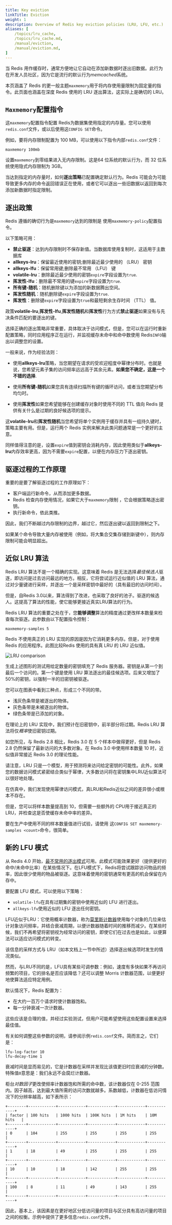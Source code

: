 ```yaml
---
title: Key eviction
linkTitle: Eviction
weight: 1
description: Overview of Redis key eviction policies (LRU, LFU, etc.)
aliases: [
    /topics/lru_cache,
    /topics/lru_cache.md,
    /manual/eviction,
    /manual/eviction.md,
]
---
```


当 Redis 用作缓存时，通常方便地让它自动在添加新数据时逐出旧数据。此行为在开发人员社区，因为它是流行的默认行为*memcached*系统。

本页涵盖了 Redis 的更一般主题`maxmemory`用于将内存使用量限制为固定量的指令。此页面也涵盖在深度 Redis 使用的 LRU 逐出算法，这实际上是确切的 LRU。

## `Maxmemory`配置指令

这`maxmemory`配置指令配置 Redis为数据集使用指定的内存量。您可以使用`redis.conf`文件，或以后使用这`CONFIG SET`命令。

例如，要将内存限制配置为 100 MB，可以使用以下指令内部`redis.conf`文件：

    maxmemory 100mb

设置`maxmemory`到零结果进入无内存限制。这是64 位系统的默认行为，而 32 位系统使用隐式内存限制为 3GB。

当达到指定的内存量时，如何**逐出策略**已配置确定默认行为。Redis 可能会为可能导致更多内存的命令返回错误正在使用，或者它可以逐出一些旧数据以返回到每次添加新数据时指定限制。

## 逐出政策

Redis 遵循的确切行为是`maxmemory`达到的限制是
使用`maxmemory-policy`配置指令。

以下策略可用：

*   **禁止驱逐**：达到内存限制时不保存新值。当数据库使用复制时，这适用于主数据库
*   **allkeys-lru**：保留最近使用的密钥;删除最近最少使用的 （LRU） 密钥
*   **allkeys-lfu**：保留常用键;删除最不常用 （LFU） 键
*   **volatile-lru**：删除最近最少使用的密钥`expire`字段设置为`true`.
*   **挥发性-lfu**：删除最不常用的键`expire`字段设置为`true`.
*   **所有键-随机**：随机删除键以为添加的新数据腾出空间。
*   **挥发性随机**：随机删除键`expire`字段设置为`true`.
*   **挥发性**：删除键`expire`字段设置为`true`和最短剩余生存时间 （TTL） 值。

政策**volatile-lru**,**挥发性-lfu**,**挥发性随机**和**挥发性**行为方式**禁止驱逐**如果没有与先决条件匹配的要逐出的键。

选择正确的逐出策略非常重要，具体取决于访问模式，但是，您可以在运行时重新配置策略，同时应用程序正在运行，并监视缓存未命中和命中数使用 Redis`INFO`输出以调整您的设置。

一般来说，作为经验法则：

*   使用**allkeys-lru**策略，当您期望在请求的受欢迎程度中幂律分布时。也就是说，您希望元素子集的访问频率远远高于其余元素。**如果您不确定，这是一个不错的选择**.

*   使用**所有键-随机**如果您具有连续扫描所有键的循环访问，或者当您期望分布均匀时。

*   使用**挥发性**如果您希望能够在创建缓存对象时使用不同的 TTL 值向 Redis 提供有关什么是过期的良好候选项的提示。

这**volatile-lru**和**挥发性随机**当您希望将单个实例用于缓存并具有一组持久键时，策略主要有用。但是，运行两个 Redis 实例来解决此类问题通常是一个更好的主意。

同样值得注意的是，设置`expire`值到密钥会消耗内存，因此使用类似于**allkeys-lru**内存效率更高，因为不需要`expire`配置，以便在内存压力下逐出密钥。

## 驱逐过程的工作原理

重要的是要了解驱逐过程的工作原理如下：

*   客户端运行新命令，从而添加更多数据。
*   Redis 检查内存使用情况，如果它大于`maxmemory`限制 ，它会根据策略逐出密钥。
*   执行新命令，依此类推。

因此，我们不断越过内存限制的边界，越过它，然后逐出键以返回到限制之下。

如果某个命令导致大量内存被使用（例如，将大集合交集存储到新键中），则内存限制可能会明显超出。

## 近似 LRU 算法

Redis LRU 算法不是一个精确的实现。这意味着 Redis 是无法选择*最佳候选人*驱逐，即访问是过去访问最远的地方。相反，它将尝试运行近似值的 LRU 算法，通过对少量键进行采样，并逐出一个是采样密钥中最好的（具有最旧的访问时间）。

但是，自Redis 3.0以来，算法得到了改进，也采取了良好的池子。驱逐的候选人。这提高了算法的性能，使它能够更接近真实LRU算法的行为。

Redis LRU 算法的重要之处在于，您**能够调整**算法的精度通过更改样本数量来检查每次驱逐。此参数由以下配置指令控制：

    maxmemory-samples 5

Redis 不使用真正的 LRU 实现的原因是因为它消耗更多内存。但是，对于使用 Redis 的应用程序。此图比较Redis 使用的具有真 LRU 的 LRU 近似值。

![LRU comparison](../../images/lru_comparison.png)

生成上述图形的测试用给定数量的密钥填充了 Redis 服务器。密钥是从第一个到最后一个访问的。第一个键是使用 LRU 算法逐出的最佳候选项。后来又增加了50%的密钥，以强制一半的旧密钥被驱逐。

您可以在图表中看到三种点，形成三个不同的带。

*   浅灰色条带是被逐出的物体。
*   灰色条带是未被逐出的物体。
*   绿色条带是已添加的对象。

在理论上的 LRU 实现中，我们预计在旧密钥中，前半部分将过期。Redis LRU 算法将仅*概率*使旧密钥过期。

如您所见，与 Redis 2.8 相比，Redis 3.0 在 5 个样本中做得更好，但是 Redis 2.8 仍然保留了最新访问的大多数对象。在 Redis 3.0 中使用样本数量 10 时，近似值非常接近 Redis 3.0 的理论性能。

请注意，LRU 只是一个模型，用于预测将来访问给定密钥的可能性。此外，如果您的数据访问模式紧密结合类似于幂律，大多数访问将在密钥集中LRU近似算法可以很好地处理。

在仿真中，我们发现使用幂律访问模式，真LRU和Redis近似之间的差异很小或根本不存在。

但是，您可以将样本数量提高到 10，但需要一些额外的 CPU用于接近真正的LRU，并检查这是否使缓存未命中率的差异。

要在生产中使用不同的样本数量值进行试验，请使用
这`CONFIG SET maxmemory-samples <count>`命令，很简单。

## 新的 LFU 模式

从 Redis 4.0 开始，[最不常用的逐出模式](http://antirez.com/news/109)可用。此模式可能效果更好（提供更好的命中/未命中比率）在某些情况下。在LFU模式下，Redis将尝试跟踪访问物品的频率，因此很少使用的物品被驱逐。这意味着使用的密钥通常有更高的机会保留在内存中。

要配置 LFU 模式，可以使用以下策略：

*   `volatile-lfu`在具有过期集的密钥中使用近似的 LFU 进行逐出。
*   `allkeys-lfu`使用近似的 LFU 逐出任何密钥。

LFU近似于LRU：它使用概率计数器，称为[莫里斯计数器](https://en.wikipedia.org/wiki/Approximate_counting_algorithm)使用每个对象的几位来估计对象访问频率，并结合衰减周期，以便计数器随着时间的推移而减少。在某些时候，我们不再希望将密钥视为经常访问的密钥，即使它们在过去也是如此，以便算法可以适应访问模式的转变。

该信息的采样方式与 LRU（如本文档上一节中所述）选择逐出候选项时发生的情况类似。

然而，与LRU不同的是，LFU具有某些可调参数：例如，速度有多快如果不再访问频繁的项目，它的排名是否应该降低？还可以调整 Morris 计数器范围，以便更好地使算法适应特定用例。

默认情况下，Redis 配置为：

*   在大约一百万个请求时使计数器饱和。
*   每一分钟衰减一次计数器。

这些应该是合理的值，并经过实验测试，但用户可能希望使用这些配置设置来选择最佳值。

有关如何调整这些参数的说明，请参阅示例`redis.conf`文件。简而言之，它们是：

    lfu-log-factor 10
    lfu-decay-time 1

衰减时间是显而易见的，它是计数器在采样并发现比该值更旧时应衰减的分钟数。特殊值`0`意思是：我们永远不会腐烂计数器。

柜台*对数因子*更改使频率计数器饱和所需的命中数，该计数器仅在 0-255 范围内。因子越高，达到最大值所需的访问次数就越多。系数越低，计数器在低访问情况下的分辨率越高，如下表所示：

    +--------+------------+------------+------------+------------+------------+
    | factor | 100 hits   | 1000 hits  | 100K hits  | 1M hits    | 10M hits   |
    +--------+------------+------------+------------+------------+------------+
    | 0      | 104        | 255        | 255        | 255        | 255        |
    +--------+------------+------------+------------+------------+------------+
    | 1      | 18         | 49         | 255        | 255        | 255        |
    +--------+------------+------------+------------+------------+------------+
    | 10     | 10         | 18         | 142        | 255        | 255        |
    +--------+------------+------------+------------+------------+------------+
    | 100    | 8          | 11         | 49         | 143        | 255        |
    +--------+------------+------------+------------+------------+------------+

因此，基本上，该因素是在更好地区分低访问量的项目与区分具有高访问量的项目之间的权衡。示例中提供了更多信息`redis.conf`文件。
